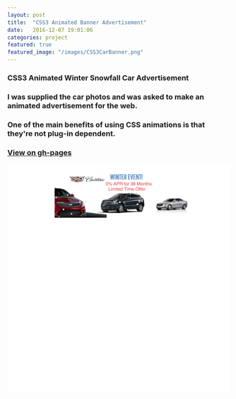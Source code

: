 ```yaml
---
layout: post
title:  "CSS3 Animated Banner Advertisement"
date:   2016-12-07 19:01:06
categories: project
featured: true
featured_image: "/images/CSS3CarBanner.png"
---
```


### CSS3 Animated Winter Snowfall Car Advertisement

### I was supplied the car photos and was asked to make an animated advertisement for the web.

### One of the main benefits of using CSS animations is that they're not plug-in dependent.

### [View on gh-pages](http://jaroot32.github.io/CSSCarAds/)


![Car Ad Image](/images/CSS3CarBanner.png)
